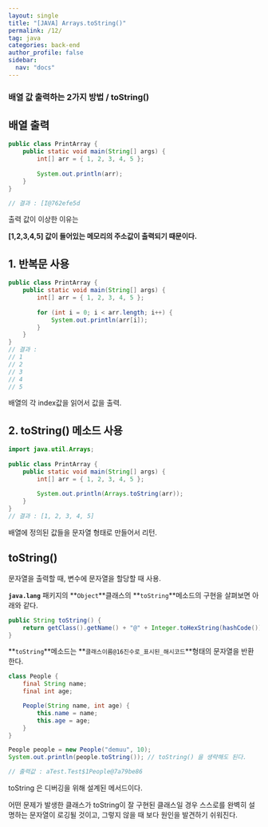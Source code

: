 ```yaml
---
layout: single
title: "[JAVA] Arrays.toString()"
permalink: /12/
tag: java
categories: back-end
author_profile: false
sidebar:
  nav: "docs"
---
```



### 배열 값 출력하는 2가지 방법 / toString()

## 배열 출력

```java
public class PrintArray {
    public static void main(String[] args) {
        int[] arr = { 1, 2, 3, 4, 5 };
 
        System.out.println(arr); 
    }
}

// 결과 : [I@762efe5d
```

출력 값이 이상한 이유는

**[1,2,3,4,5] 값이 들어있는 메모리의 주소값이 출력되기 때문이다.**

## 1. 반복문 사용

```java
public class PrintArray {
    public static void main(String[] args) {
        int[] arr = { 1, 2, 3, 4, 5 };
 
        for (int i = 0; i < arr.length; i++) {
            System.out.println(arr[i]);
        }
    }
}
// 결과 : 
// 1
// 2
// 3
// 4
// 5
```

배열의 각 index값을 읽어서 값을 출력.

## 2. toString() 메소드 사용

```java
import java.util.Arrays;
 
public class PrintArray {
    public static void main(String[] args) {
        int[] arr = { 1, 2, 3, 4, 5 };
 
        System.out.println(Arrays.toString(arr));
    }
}
// 결과 : [1, 2, 3, 4, 5]
```

배열에 정의된 값들을 문자열 형태로 만들어서 리턴.

## toString()

문자열을 출력할 때, 변수에 문자열을 할당할 때 사용.

**`java.lang`** 패키지의 **`Object`**클래스의 **`toString`**메소드의 구현을 살펴보면 아래와 같다.

```java
public String toString() {
    return getClass().getName() + "@" + Integer.toHexString(hashCode());
}
```

**`toString`**메소드는 **`클래스이름@16진수로_표시된_해시코드`**형태의 문자열을 반환한다.

```java
class People {
    final String name;
    final int age;

    People(String name, int age) {
        this.name = name;
        this.age = age;
    }
}

People people = new People("demuu", 10);
System.out.println(people.toString()); // toString() 을 생략해도 된다.

// 출력값 : aTest.Test$1People@7a79be86
```

toString 은 디버깅을 위해 설계된 메서드이다.

어떤 문제가 발생한 클래스가 toString이 잘 구현된 클래스일 경우 스스로를 완벽히 설명하는 문자열이 로깅될 것이고, 그렇지 않을 때 보다 원인을 발견하기 쉬워진다.

